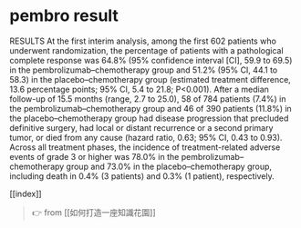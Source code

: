 # pembro result

RESULTS
At the first interim analysis, among the first 602 patients who underwent randomization, the percentage of patients with a pathological complete response was 64.8% (95% confidence interval [CI], 59.9 to 69.5) in the pembrolizumab–chemotherapy group and 51.2% (95% CI, 44.1 to 58.3) in the placebo–chemotherapy group (estimated treatment difference, 13.6 percentage points; 95% CI, 5.4 to 21.8; P<0.001). After a median follow-up of 15.5 months (range, 2.7 to 25.0), 58 of 784 patients (7.4%) in the pembrolizumab–chemotherapy group and 46 of 390 patients (11.8%) in the placebo–chemotherapy group had disease progression that precluded definitive surgery, had local or distant recurrence or a second primary tumor, or died from any cause (hazard ratio, 0.63; 95% CI, 0.43 to 0.93). Across all treatment phases, the incidence of treatment-related adverse events of grade 3 or higher was 78.0% in the pembrolizumab–chemotherapy group and 73.0% in the placebo–chemotherapy group, including death in 0.4% (3 patients) and 0.3% (1 patient), respectively.

[[index]]
> 👉 from [[如何打造一座知識花園]]
